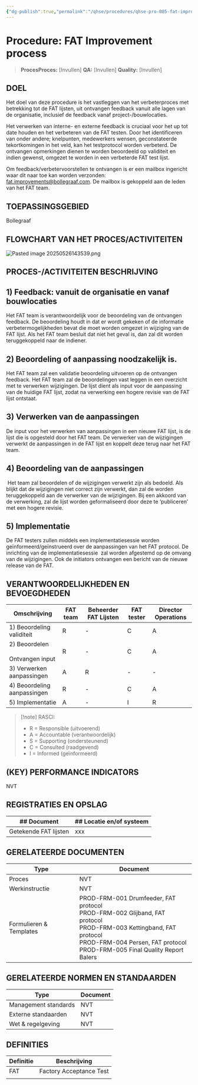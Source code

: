 ```yaml
---
{"dg-publish":true,"permalink":"/qhse/procedures/qhse-pro-005-fat-improvement-process/","tags":["procedure"],"noteIcon":"default"}
---
```


# Procedure: FAT Improvement process

> **ProcesProces:** [Invullen] 
> **QA:** [Invullen] 
> **Quality:** [Invullen]


## DOEL

Het doel van deze procedure is het vastleggen van het verbeterproces met betrekking tot de FAT lijsten, uit ontvangen feedback vanuit alle lagen van de organisatie, inclusief de feedback vanaf project-/bouwlocaties.

Het verwerken van interne- en externe feedback is cruciaal voor het up tot date houden en het verbeteren van de FAT testen. Door het identificeren van onder andere; knelpunten, medewerkers wensen, geconstateerde tekortkomingen in het veld, kan het testprotocol worden verbeterd. De ontvangen opmerkingen dienen te worden beoordeeld op validiteit en indien gewenst, omgezet te worden in een verbeterde FAT test lijst.

Om feedback/verbetervoorstellen te ontvangen is er een mailbox ingericht waar dit naar toe kan worden verzonden: [fat.improvements@bollegraaf.com](mailto:fat.improvements@bollegraaf.com). De mailbox is gekoppeld aan de leden van het FAT team.

## TOEPASSINGSGEBIED

Bollegraaf

## FLOWCHART VAN HET PROCES/ACTIVITEITEN

![Pasted image 20250526143539.png](/img/user/QHSE/Procedures/attachments/Pasted%20image%2020250526143539.png)


## PROCES-/ACTIVITEITEN BESCHRIJVING

## 1) Feedback: vanuit de organisatie en vanaf bouwlocaties

Het FAT team is verantwoordelijk voor de beoordeling van de ontvangen feedback. De beoordeling houdt in dat er wordt gekeken of de informatie verbetermogelijkheden bevat die moet worden omgezet in wijziging van de FAT lijst. Als het FAT team besluit dat niet het geval is, dan zal dit worden teruggekoppeld naar de indiener.

## 2) Beoordeling of aanpassing noodzakelijk is.

Het FAT team zal een validatie beoordeling uitvoeren op de ontvangen feedback. Het FAT team zal de beoordelingen vast leggen in een overzicht met te verwerken wijzigingen. De lijst dient als input voor de aanpassing van de huidige FAT lijst, zodat na verwerking een hogere revisie van de FAT lijst ontstaat.

## 3) Verwerken van de aanpassingen

De input voor het verwerken van aanpassingen in een nieuwe FAT lijst, is de lijst die is opgesteld door het FAT team. De verwerker van de wijzigingen verwerkt de aanpassingen in de FAT lijst en koppelt deze terug naar het FAT team.

## 4) Beoordeling van de aanpassingen

 Het team zal beoordelen of de wijzigingen verwerkt zijn als bedoeld. Als blijkt dat de wijzigingen niet correct zijn verwerkt, dan zal de worden teruggekoppeld aan de verwerker van de wijzigingen. Bij een akkoord van de verwerking, zal de lijst worden geformaliseerd door deze te ‘publiceren’ met een hogere revisie.

## 5) Implementatie

De FAT testers zullen middels een implementatiesessie worden geïnformeerd/geïnstrueerd over de aanpassingen van het FAT protocol. De inrichting van de implementatiesessie  zal worden afgestemd op de omvang van de wijzigingen. Ook de initiators ontvangen een bericht van de nieuwe release van de FAT.

## VERANTWOORDELIJKHEDEN EN BEVOEGDHEDEN

| Omschrijving                         | FAT team | Beheerder FAT Lijsten | FAT tester | Director Operations |
| ------------------------------------ | -------- | --------------------- | ---------- | ------------------- |
| 1) Beoordeling validiteit            | R        | -                     | C          | A                   |
| 2) Beoordelen<br><br>Ontvangen input | R        | -                     | C          | A                   |
| 3) Verwerken aanpassingen            | A        | R                     | -          | -                   |
| 4) Beoordeling aanpassingen          | R        | -                     | C          | A                   |
| 5) Implementatie                     | A        | -                     | I          | R                   |



> [!note] RASCI:
> 
> - R = Responsible (uitvoerend)
> - A = Accountable (verantwoordelijk)
> - S = Supporting (ondersteunend)
> - C = Consulted (raadgevend)
> - I = Informed (geïnformeerd)

## (KEY) PERFORMANCE INDICATORS

NVT

## REGISTRATIES EN OPSLAG

| ## Document           | ## Locatie en/of systeem |
| --------------------- | ------------------------ |
| Getekende FAT lijsten | xxx                      |



## GERELATEERDE DOCUMENTEN

| Type                    | Document                                                                                                                                                                                                      |
| ----------------------- | ------------------------------------------------------------------------------------------------------------------------------------------------------------------------------------------------------------- |
| Proces                  | NVT                                                                                                                                                                                                           |
| Werkinstructie          | NVT                                                                                                                                                                                                           |
| Formulieren & Templates | PROD-FRM-001 Drumfeeder, FAT protocol  <br>PROD-FRM-002 Glijband, FAT protocol  <br>PROD-FRM-003 Kettingband, FAT protocol  <br>PROD-FRM-004 Persen, FAT protocol<br>PROD-FRM-005 Final Quality Report Balers |

## GERELATEERDE NORMEN EN STANDAARDEN

| Type                 | Document |
| -------------------- | -------- |
| Management standards | NVT      |
| Externe standaarden  | NVT      |
| Wet & regelgeving    | NVT      |

## DEFINITIES

| Definitie | Beschrijving            |
| --------- | ----------------------- |
| FAT       | Factory Acceptance Test |
|           |                         |
